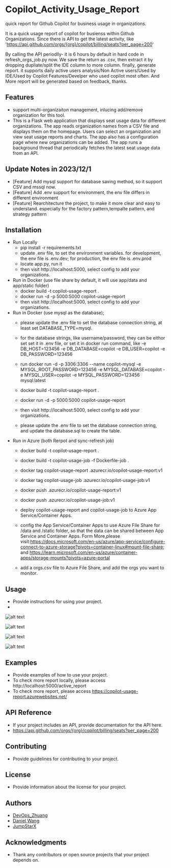 # Copilot_Activity_Usage_Report

quick report for Github Copilot for business usage in organizations.

It is a quick usage report of copilot for busienss within Github Organizations.
Since there is API to get the latest activity, like 'https://api.github.com/orgs/{org}/copilot/billing/seats?per_page=200'
    
By calling the API periodlly- it is 6 hours by default in hard code in refresh_orgs_job.py now. 
We save the return as .csv, then extract it by dropping dupliate/split the IDE column to more column. finally, generate report. it supports daily active users analysis/Non Active users/Used by IDE/Used by Copilot Features/Develper who used copilot most often.
And More report will be generated based on feedback, thanks.

## Features

- support multi-organizaiton management, inlucing add/remove organization for this tool.
- This is a Flask web application that displays seat usage data for different organizations. 
The app reads organization names from a CSV file and displays them on the homepage. 
Users can select an organization and view seat usage reports and charts. 
The app also has a configuration page where new organizations can be added. 
The app runs a background thread that periodically fetches the latest seat usage data from an API.


## Update Notes in 2023/12/1
- [Feature] Add mysql support for database saving method, so it support CSV and mssql now.
- [Feature] Add .env support for environment, the env file differs in different environment
- [Feature] Rearchitecture the project, to make it more clear and easy to understand. especially for the factory pattern,tempalte pattern, and strategy pattern

## Installation
- Run Locally
    - pip install -r requirements.txt
    - update .env file, to set the environment variables. for development, the env file is .env.dev; for production, the env file is .env.prod
    - locate app.py, run it
    - then visit http://localhost:5000, select config to add your organizations.
 - Run in Docker (use file share by default, it will use  app/data and app/static folder)
    - docker build -t copilot-usage-report .
    - docker run -d -p 5000:5000 copilot-usage-report
    - then visit http://localhost:5000, select config to add your organizations.
 - Run in Docker (use mysql as the database); 
      - please update the .env file to set the database connection string, at least set DATABASE_TYPE=mysql. 
      - for the database strings, like username/password, they can be eithor set set it in .env file, or set it in docker run command, like -e DB_HOST=123456 -e DB_DATABASE=copilot -e DB_USER=copilot -e DB_PASSWORD=123456
      - run docker run -d -p 3306:3306 --name copilot-mysql -e MYSQL_ROOT_PASSWORD=123456 -e MYSQL_DATABASE=copilot -e MYSQL_USER=copilot -e MYSQL_PASSWORD=123456 mysql:latest

    - docker build -t copilot-usage-report .
    - docker run -d -p 5000:5000 copilot-usage-report
    - then visit http://localhost:5000, select config to add your organizations.
    - please update the .env file to set the database connection string, and update the database.sql to create the table.
 - Run in Azure (both Rerpot and sync-refresh job)
    - docker build -t copilot-usage-report .
    - docker build -t copilot-usage-job -f Dockerfile-job .
    - docker tag copilot-usage-report <your-registry-name>.azurecr.io/copilot-usage-report:v1
    - docker tag copilot-usage-job <your-registry-name>.azurecr.io/copilot-usage-job:v1
    - docker push <your-registry-name>.azurecr.io/copilot-usage-report:v1
    - docker push <your-registry-name>.azurecr.io/copilot-usage-job:v1

    - deploy copilot-usage-report and copilot-usage-job to Azure App Service/Container Apps.
    - config the App Service/Container Apps to use Azure File Share for /data and /static folder, so that the data can be shared between App Service and Container Apps. Form More,please visit:https://docs.microsoft.com/en-us/azure/app-service/configure-connect-to-azure-storage?pivots=container-linux#mount-file-share; and https://learn.microsoft.com/en-us/azure/container-apps/storage-mounts?pivots=azure-portal
    - add a orgs.csv file to Azure File Share, and add the orgs you want to monitor.

## Usage

- Provide instructions for using your project.
- 
![alt text](static/active_users_byday.png "Activy report by Day")

![alt text](static/main.png "Main (Index) Page")

![alt text](static/config-orgs.png "Config (Add/Remove) Orgs")

![alt text](static/Copilot-Feature_Bar.png "Copilot-Feature_Bar")


## Examples

- Provide examples of how to use your project.
- To check more report locally, please access http://localhost:5000/active_report
- To check more report, please access https://copilot-usage-report.azurewebsites.net/



## API Reference

- If your project includes an API, provide documentation for the API here.
-  https://api.github.com/orgs/{org}/copilot/billing/seats?per_page=200

## Contributing

- Provide guidelines for contributing to your project.

## License

- Provide information about the license for your project.

## Authors

- [DevOps_Zhuang](https://github.com/DevOps-zhuang)
- [Daniel Wang](https://github.com/nikawang)
- [JumpStarX](https://github.com/JumpXStar)

## Acknowledgments

- Thank any contributors or open source projects that your project depends on.
